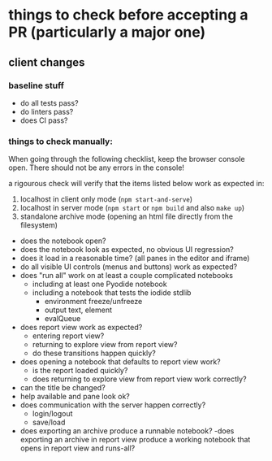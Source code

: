 # things to check before accepting a PR (particularly a major one)

## client changes

### baseline stuff
- do all tests pass?
- do linters pass?
- does CI pass?

### things to check manually:
When going through the following checklist, keep the browser console open. There should not be any errors in the console!

a rigourous check will verify that the items listed below work as expected in:
1. localhost in client only mode (`npm start-and-serve`)
2. localhost in server mode (`npm start` or `npm build` and also `make up`)
3. standalone archive mode (opening an html file directly from the filesystem)

- does the notebook open?
- does the notebook look as expected, no obvious UI regression?
- does it load in a reasonable time? (all panes in the editor and iframe)
- do all visible UI controls (menus and buttons) work as expected?
- does "run all" work on at least a couple complicated notebooks
    - including at least one Pyodide notebook
    - including a notebook that tests the iodide stdlib
        - environment freeze/unfreeze
        - output text, element
        - evalQueue
- does report view work as expected?
    - entering report view?
    - returning to explore view from report view?
    - do these transitions happen quickly?
- does opening a notebook that defaults to report view work?
    - is the report loaded quickly?
    - does returning to explore view from report view work correctly?
- can the title be changed?
- help available and pane look ok?
- does communication with the server happen correctly?
    - login/logout
    - save/load
- does exporting an archive produce a runnable notebook?
    -does exporting an archive in report view produce a working notebook that opens in report view and runs-all?
